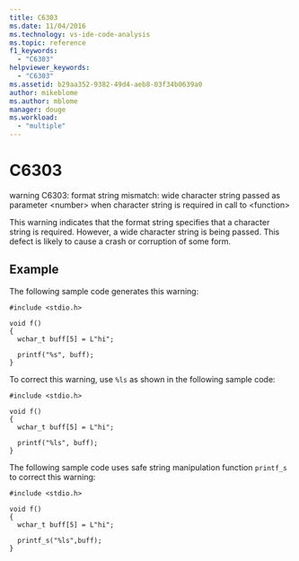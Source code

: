 ```yaml
---
title: C6303
ms.date: 11/04/2016
ms.technology: vs-ide-code-analysis
ms.topic: reference
f1_keywords:
  - "C6303"
helpviewer_keywords:
  - "C6303"
ms.assetid: b29aa352-9382-49d4-aeb8-03f34b0639a0
author: mikeblome
ms.author: mblome
manager: douge
ms.workload:
  - "multiple"
---
```

# C6303
warning C6303: format string mismatch: wide character string passed as parameter \<number> when character string is required in call to \<function>

 This warning indicates that the format string specifies that a character string is required. However, a wide character string is being passed. This defect is likely to cause a crash or corruption of some form.

## Example
 The following sample code generates this warning:

```
#include <stdio.h>

void f()
{
  wchar_t buff[5] = L"hi";

  printf("%s", buff);
}
```

 To correct this warning, use `%ls` as shown in the following sample code:

```
#include <stdio.h>

void f()
{
  wchar_t buff[5] = L"hi";

  printf("%ls", buff);
}
```

 The following sample code uses safe string manipulation function `printf_s` to correct this warning:

```
#include <stdio.h>

void f()
{
  wchar_t buff[5] = L"hi";

  printf_s("%ls",buff);
}
```